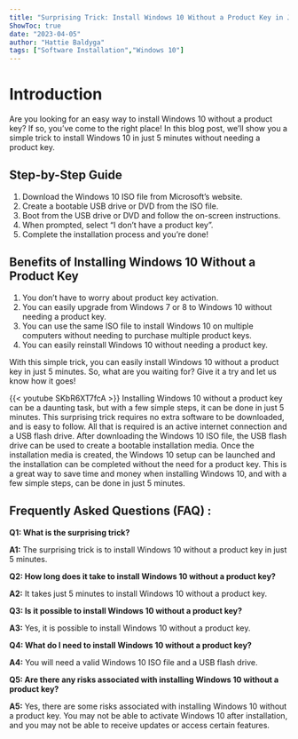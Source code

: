 ```yaml
---
title: "Surprising Trick: Install Windows 10 Without a Product Key in Just 5 Minutes!"
ShowToc: true 
date: "2023-04-05"
author: "Hattie Baldyga" 
tags: ["Software Installation","Windows 10"]
---
```

# Introduction
Are you looking for an easy way to install Windows 10 without a product key? If so, you’ve come to the right place! In this blog post, we’ll show you a simple trick to install Windows 10 in just 5 minutes without needing a product key. 

## Step-by-Step Guide
1. Download the Windows 10 ISO file from Microsoft’s website.
2. Create a bootable USB drive or DVD from the ISO file.
3. Boot from the USB drive or DVD and follow the on-screen instructions.
4. When prompted, select “I don’t have a product key”.
5. Complete the installation process and you’re done!

## Benefits of Installing Windows 10 Without a Product Key
1. You don’t have to worry about product key activation.
2. You can easily upgrade from Windows 7 or 8 to Windows 10 without needing a product key.
3. You can use the same ISO file to install Windows 10 on multiple computers without needing to purchase multiple product keys.
4. You can easily reinstall Windows 10 without needing a product key.

With this simple trick, you can easily install Windows 10 without a product key in just 5 minutes. So, what are you waiting for? Give it a try and let us know how it goes!

{{< youtube SKbR6XT7fcA >}} 
Installing Windows 10 without a product key can be a daunting task, but with a few simple steps, it can be done in just 5 minutes. This surprising trick requires no extra software to be downloaded, and is easy to follow. All that is required is an active internet connection and a USB flash drive. After downloading the Windows 10 ISO file, the USB flash drive can be used to create a bootable installation media. Once the installation media is created, the Windows 10 setup can be launched and the installation can be completed without the need for a product key. This is a great way to save time and money when installing Windows 10, and with a few simple steps, can be done in just 5 minutes.

## Frequently Asked Questions (FAQ) :
**Q1: What is the surprising trick?**

**A1:** The surprising trick is to install Windows 10 without a product key in just 5 minutes.

**Q2: How long does it take to install Windows 10 without a product key?**

**A2:** It takes just 5 minutes to install Windows 10 without a product key.

**Q3: Is it possible to install Windows 10 without a product key?**

**A3:** Yes, it is possible to install Windows 10 without a product key.

**Q4: What do I need to install Windows 10 without a product key?**

**A4:** You will need a valid Windows 10 ISO file and a USB flash drive.

**Q5: Are there any risks associated with installing Windows 10 without a product key?**

**A5:** Yes, there are some risks associated with installing Windows 10 without a product key. You may not be able to activate Windows 10 after installation, and you may not be able to receive updates or access certain features.





